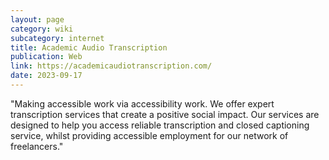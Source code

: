 ```yaml
---
layout: page
category: wiki
subcategory: internet
title: Academic Audio Transcription
publication: Web
link: https://academicaudiotranscription.com/
date: 2023-09-17
---
```


"Making accessible work via accessibility work. We offer expert transcription services that create a positive social impact. Our services are designed to help you access reliable transcription and closed captioning service, whilst providing accessible employment for our network of freelancers."
